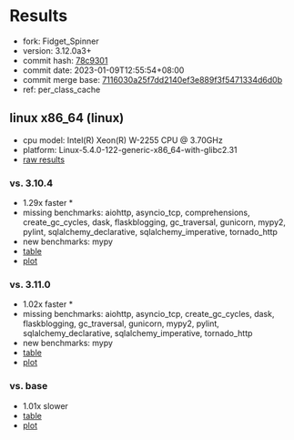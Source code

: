 # Results

- fork: Fidget_Spinner
- version: 3.12.0a3+
- commit hash: [78c9301](https://github.com/Fidget_Spinner/cpython/commit/78c9301)
- commit date: 2023-01-09T12:55:54+08:00
- commit merge base: [7116030a25f7dd2140ef3e889f3f5471334d6d0b](https://github.com/Fidget_Spinner/cpython/commit/7116030a25f7dd2140ef3e889f3f5471334d6d0b)
- ref: per_class_cache

## linux x86_64 (linux)

- cpu model: Intel(R) Xeon(R) W-2255 CPU @ 3.70GHz
- platform: Linux-5.4.0-122-generic-x86_64-with-glibc2.31
- [raw results](bm-20230109-linux-x86_64-Fidget_Spinner-per_class_cache-3.12.0a3%2B-78c9301.json)

### vs. 3.10.4

- 1.29x faster \*
- missing benchmarks: aiohttp, asyncio_tcp, comprehensions, create_gc_cycles, dask, flaskblogging, gc_traversal, gunicorn, mypy2, pylint, sqlalchemy_declarative, sqlalchemy_imperative, tornado_http
- new benchmarks: mypy
- [table](bm-20230109-linux-x86_64-Fidget_Spinner-per_class_cache-3.12.0a3%2B-78c9301-vs-3.10.4.md)
- [plot](bm-20230109-linux-x86_64-Fidget_Spinner-per_class_cache-3.12.0a3%2B-78c9301-vs-3.10.4.png)

### vs. 3.11.0

- 1.02x faster \*
- missing benchmarks: aiohttp, asyncio_tcp, create_gc_cycles, dask, flaskblogging, gc_traversal, gunicorn, mypy2, pylint, sqlalchemy_declarative, sqlalchemy_imperative, tornado_http
- new benchmarks: mypy
- [table](bm-20230109-linux-x86_64-Fidget_Spinner-per_class_cache-3.12.0a3%2B-78c9301-vs-3.11.0.md)
- [plot](bm-20230109-linux-x86_64-Fidget_Spinner-per_class_cache-3.12.0a3%2B-78c9301-vs-3.11.0.png)

### vs. base

- 1.01x slower
- [table](bm-20230109-linux-x86_64-Fidget_Spinner-per_class_cache-3.12.0a3%2B-78c9301-vs-base.md)
- [plot](bm-20230109-linux-x86_64-Fidget_Spinner-per_class_cache-3.12.0a3%2B-78c9301-vs-base.png)

